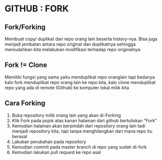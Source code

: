 # GITHUB : FORK

## Fork/Forking
Membuat copy/ duplikat dari repo orang lain beserta history-nya. Bisa juga menjadi jembatan antara repo original dan duplikatnya sehingga memudahkan kita melakukan modifikasi terhadap repo originalnya

## Fork != Clone
Memiliki fungsi yang sama yaitu menduplikat repo oranglain tapi bedanya kalo fork menduplikat repo orang lain ke repo kita, kalo clone menduplikat repo yang ada di remote (Github) ke komputer lokal milik kita

## Cara Forking
1. Buka repository milik orang lain yang akan di-Forking
2. Klik Fork pada pojok atas kanan halaman dari github bertuliskan "Fork"
3. Kemudian halaman akan berpindah dari repository orang lain tadi menjadi repository kita, tapi tanpa menghilangkan dari mana repo itu berasal
4. Lakukan perubahan pada repository
5. Kemudian commit pada master branch di repo yang sudah di-fork
6. Kemudian lakukan pull request ke repo asal

